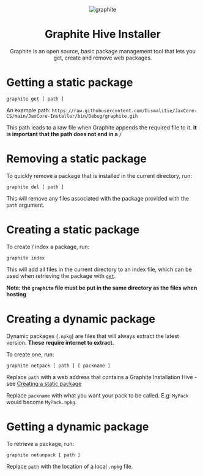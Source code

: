 <div align="center">
  
  ![graphite](https://github.com/Dismalitie/Graphite/assets/118924562/66f4a364-4a02-401e-938c-639461e161fc)




  # Graphite Hive Installer

  Graphite is an open source, basic package management tool that lets you get, create and remove web packages.
</div>


# Getting a static package

```
graphite get [ path ]
```

An example path: `https://raw.githubusercontent.com/Dismalitie/JaxCore-CS/main/JaxCore-Installer/bin/Debug/graphite.gih`

This path leads to a raw file when Graphite appends the required file to it. **It is important that the path does not end in a `/`**

# Removing a static package

To quickly remove a package that is installed in the current directory, run:

```
graphite del [ path ]
```

This will remove any files associated with the package provided with the `path` argument.

# Creating a static package

To create / index a package, run:

```
graphite index
```

This will add all files in the current directory to an index file, which can be used when retrieving the package with [`get`](https://github.com/Dismalitie/Graphite/edit/main/README.md#get-a-package).

**Note: the `graphite` file must be put in the same directory as the files when hosting**

# Creating a dynamic package

Dynamic packages (`.npkg`) are files that will always extract the latest version. **These require internet to extract.**

To create one, run:

```
graphite netpack [ path ] [ packname ]
```
Replace `path` with a web address that contains a Graphite Installation Hive - see [Creating a static package](https://github.com/Dismalitie/Graphite/edit/main/README.md#creating-a-static-package)

Replace `packname` with what you want your pack to be called. E.g: `MyPack` would become `MyPack.npkg`.

# Getting a dynamic package

To retrieve a package, run:

```
graphite netunpack [ path ]
```

Replace `path` with the location of a local `.npkg` file.
